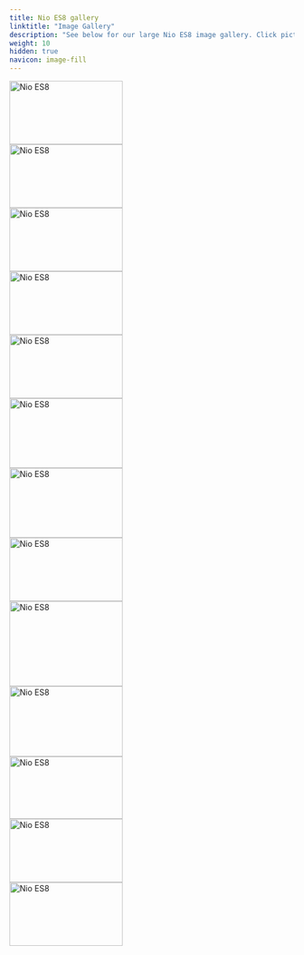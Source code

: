 ```yaml
---
title: Nio ES8 gallery
linktitle: "Image Gallery"
description: "See below for our large Nio ES8 image gallery. Click pictures for high-resolution versions."
weight: 10
hidden: true
navicon: image-fill
---
```

<!-- markdownlint-disable MD033 -->
<div class="pswp-gallery pswp-grid-container" id ="my-gallery">
<div class="pswp-grid-item">
<a href="https://media.evkx.net/multimedia/models/nio/es8/es8/exterior_1.jpg"
data-pswp-src="https://media.evkx.net/multimedia/models/nio/es8/es8/exterior_1.jpg"
data-pswp-width="3000"
data-pswp-height="1687" 
target="_blank">
<img src="https://media.evkx.net/multimedia/models/nio/es8/es8/exterior_1_xst.jpg" alt="Nio ES8" width="200px" height="112px" />
</a>
</div>
<div class="pswp-grid-item">
<a href="https://media.evkx.net/multimedia/models/nio/es8/es8/exterior_2.jpg"
data-pswp-src="https://media.evkx.net/multimedia/models/nio/es8/es8/exterior_2.jpg"
data-pswp-width="2880"
data-pswp-height="1624" 
target="_blank">
<img src="https://media.evkx.net/multimedia/models/nio/es8/es8/exterior_2_xst.jpg" alt="Nio ES8" width="200px" height="112px" />
</a>
</div>
<div class="pswp-grid-item">
<a href="https://media.evkx.net/multimedia/models/nio/es8/es8/exterior_3.jpg"
data-pswp-src="https://media.evkx.net/multimedia/models/nio/es8/es8/exterior_3.jpg"
data-pswp-width="3000"
data-pswp-height="1687" 
target="_blank">
<img src="https://media.evkx.net/multimedia/models/nio/es8/es8/exterior_3_xst.jpg" alt="Nio ES8" width="200px" height="112px" />
</a>
</div>
<div class="pswp-grid-item">
<a href="https://media.evkx.net/multimedia/models/nio/es8/es8/exterior_4.jpg"
data-pswp-src="https://media.evkx.net/multimedia/models/nio/es8/es8/exterior_4.jpg"
data-pswp-width="3000"
data-pswp-height="1687" 
target="_blank">
<img src="https://media.evkx.net/multimedia/models/nio/es8/es8/exterior_4_xst.jpg" alt="Nio ES8" width="200px" height="112px" />
</a>
</div>
<div class="pswp-grid-item">
<a href="https://media.evkx.net/multimedia/models/nio/es8/es8/exterior_5.jpg"
data-pswp-src="https://media.evkx.net/multimedia/models/nio/es8/es8/exterior_5.jpg"
data-pswp-width="3000"
data-pswp-height="1687" 
target="_blank">
<img src="https://media.evkx.net/multimedia/models/nio/es8/es8/exterior_5_xst.jpg" alt="Nio ES8" width="200px" height="112px" />
</a>
</div>
<div class="pswp-grid-item">
<a href="https://media.evkx.net/multimedia/models/nio/es8/es8/frontseats_1.jpg"
data-pswp-src="https://media.evkx.net/multimedia/models/nio/es8/es8/frontseats_1.jpg"
data-pswp-width="2880"
data-pswp-height="1784" 
target="_blank">
<img src="https://media.evkx.net/multimedia/models/nio/es8/es8/frontseats_1_xst.jpg" alt="Nio ES8" width="200px" height="123px" />
</a>
</div>
<div class="pswp-grid-item">
<a href="https://media.evkx.net/multimedia/models/nio/es8/es8/frontseats_2.jpg"
data-pswp-src="https://media.evkx.net/multimedia/models/nio/es8/es8/frontseats_2.jpg"
data-pswp-width="1440"
data-pswp-height="886" 
target="_blank">
<img src="https://media.evkx.net/multimedia/models/nio/es8/es8/frontseats_2_xst.jpg" alt="Nio ES8" width="200px" height="123px" />
</a>
</div>
<div class="pswp-grid-item">
<a href="https://media.evkx.net/multimedia/models/nio/es8/es8/headlights_1.jpg"
data-pswp-src="https://media.evkx.net/multimedia/models/nio/es8/es8/headlights_1.jpg"
data-pswp-width="3000"
data-pswp-height="1686" 
target="_blank">
<img src="https://media.evkx.net/multimedia/models/nio/es8/es8/headlights_1_xst.jpg" alt="Nio ES8" width="200px" height="112px" />
</a>
</div>
<div class="pswp-grid-item">
<a href="https://media.evkx.net/multimedia/models/nio/es8/es8/interior_1.jpg"
data-pswp-src="https://media.evkx.net/multimedia/models/nio/es8/es8/interior_1.jpg"
data-pswp-width="800"
data-pswp-height="600" 
target="_blank">
<img src="https://media.evkx.net/multimedia/models/nio/es8/es8/interior_1_xst.jpg" alt="Nio ES8" width="200px" height="150px" />
</a>
</div>
<div class="pswp-grid-item">
<a href="https://media.evkx.net/multimedia/models/nio/es8/es8/main_1.jpg"
data-pswp-src="https://media.evkx.net/multimedia/models/nio/es8/es8/main_1.jpg"
data-pswp-width="2880"
data-pswp-height="1792" 
target="_blank">
<img src="https://media.evkx.net/multimedia/models/nio/es8/es8/main_1_xst.jpg" alt="Nio ES8" width="200px" height="124px" />
</a>
</div>
<div class="pswp-grid-item">
<a href="https://media.evkx.net/multimedia/models/nio/es8/es8/screens_1.jpg"
data-pswp-src="https://media.evkx.net/multimedia/models/nio/es8/es8/screens_1.jpg"
data-pswp-width="3000"
data-pswp-height="1659" 
target="_blank">
<img src="https://media.evkx.net/multimedia/models/nio/es8/es8/screens_1_xst.jpg" alt="Nio ES8" width="200px" height="110px" />
</a>
</div>
<div class="pswp-grid-item">
<a href="https://media.evkx.net/multimedia/models/nio/es8/es8/screens_2.jpg"
data-pswp-src="https://media.evkx.net/multimedia/models/nio/es8/es8/screens_2.jpg"
data-pswp-width="2880"
data-pswp-height="1620" 
target="_blank">
<img src="https://media.evkx.net/multimedia/models/nio/es8/es8/screens_2_xst.jpg" alt="Nio ES8" width="200px" height="112px" />
</a>
</div>
<div class="pswp-grid-item">
<a href="https://media.evkx.net/multimedia/models/nio/es8/es8/taillights_1.jpg"
data-pswp-src="https://media.evkx.net/multimedia/models/nio/es8/es8/taillights_1.jpg"
data-pswp-width="3000"
data-pswp-height="1686" 
target="_blank">
<img src="https://media.evkx.net/multimedia/models/nio/es8/es8/taillights_1_xst.jpg" alt="Nio ES8" width="200px" height="112px" />
</a>
</div>
</div>
<script type="module">
  import PhotoSwipeLightbox from '/js/photoswipe-lightbox.esm.js';
    const lightbox = new PhotoSwipeLightbox({
       gallery: '#my-gallery',
        children: 'a',
        pswpModule: () => import('/js/photoswipe.esm.js')
    });
lightbox.init();
</script>
